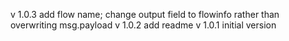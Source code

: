 v 1.0.3 add flow name; change output field to flowinfo rather than overwriting msg.payload
v 1.0.2 add readme
v 1.0.1 initial version